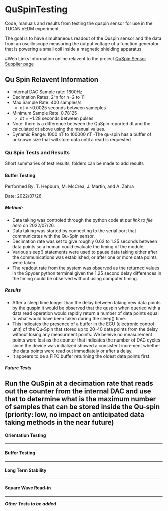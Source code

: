 # QuSpinTesting
Code, manuals and results from testing the quspin sensor for use in the TUCAN nEDM experiment.

The goal is to have simultaneous readout of the Quspin sensor and the data from an oscilloscope measuring the output voltage of a function generator that is powering a small coil inside a magnetic shielding apparatus.

#Web Links
Information online relavent to the project
[QuSpin Sensor Supplier page](https://quspin.com/qtfm/)

## Qu Spin Relavent Information
- Internal DAC Sample rate: 1600Hz
- Decimation Rates: 2^n for n=2 to 11
- Max Sample Rate: 400 samples/s
  - dt = ~0.0025 seconds between sameples
- Minimum Sample Rate: 0.78125
  - dt = ~1.28 seconds between pulses
- Note: there is a difference between the QuSpin reported dt and the calculated dt above using the manual values.
- Dynamic Range: 1000 nT to 100000 nT
-The qu-spin has a buffer of unknown size that will store data until a read is requested


### Qu Spin Tests and Results
Short summaries of test results, folders can be made to add results
#### Buffer Testing
Performed By: T. Hepburn, M. McCrea, J. Martin, and A. Zahra

Date: 2022/07/26

##### Method:
- Data taking was controled through the python code at *put link to file here* on 2022/07/26.
- Data taking was started by connecting to the serial port that communicates with the Qu-Spin sensor.
- Decimation rate was set to give roughly 0.62 to 1.25 seconds between data points so a human could evaluate the timing of the module.
- Various sleep() statements were used to pause data taking either after the communications was established, or after one or more  data points were taken.
- The readout rate from the system was observed as the returned values in the Spyder python terminal given the 1.25 second delay differences in the timing could be observed without using computer timing.

##### Results
- After a sleep time longer than the delay between taking new data points by the quspin it would be observed that the quspin when queried with a data read operation would rapidly return a number of data points equal to what would have been taken during the sleep() time.  
- This indicates the presence of a buffer in the ECU (electronic control unit) of the Qu-Spin that stored up to 20-40 data points from the delay without losing any measurment points.  We beleive no measurement points were lost as the counter that indicates the number of DAC cycles since the device was initialized showed a consistent increment whether the data points were read out immediately or after a delay.
- It appears to be a FIFO buffer returining the oldest data points first.

##### Future Tests
Run the QuSpin at a decimation rate that reads out the counter from the internal DAC and use that to determine what is the maximum number of samples that can be stored inside the Qu-spin (priority: low, no impact on anticipated data taking methods in the near future)
---
#### Orientation Testing

---
#### Buffer Testing

---
#### Long Term Stability

---
#### Square Wave Read-in

---
***Other Tests to be added***
